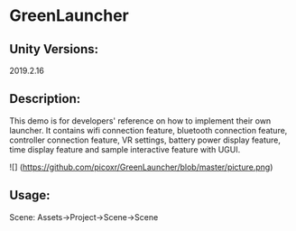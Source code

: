 # GreenLauncher

## Unity Versions:

2019.2.16

## Description:

This demo is for developers' reference on how to implement their own launcher. It contains wifi connection feature, bluetooth connection feature, controller connection feature, VR settings, battery power display feature, time display feature and sample interactive feature with UGUI.

![] (https://github.com/picoxr/GreenLauncher/blob/master/picture.png)

## Usage:

Scene: Assets->Project->Scene->Scene
